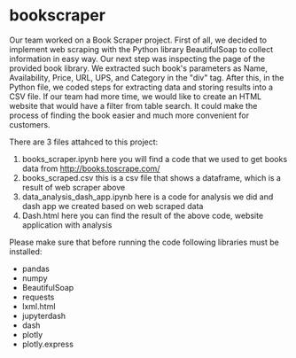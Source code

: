 # bookscraper

Our team worked on a Book Scraper project. First of all, we decided to implement web scraping with the Python library BeautifulSoap to collect information in easy way. Our next step was inspecting the page of the provided book library. We extracted such book's parameters as Name, Availability, Price, URL, UPS, and Category in the "div" tag. After this, in the Python file, we coded steps for extracting data and storing results into a CSV file. If our team had more time, we would like to create an HTML website that would have a filter from table search. It could make the process of finding the book easier and much more convenient for customers.

There are 3 files attahced to this project:
1) books_scraper.ipynb
   here you will find a code that we used to get books data from http://books.toscrape.com/  
2) books_scraped.csv
   this is a csv file that shows a dataframe, which is a result of web scraper above
3) data_analysis_dash_app.ipynb
   here is a code for analysis we did and dash app we created based on web scraped data
4) Dash.html
   here you can find the result of the above code, website application with analysis
   
   
Please make sure that before running the code following libraries must be installed:
 - pandas
 - numpy
 - BeautifulSoap
 - requests
 - lxml.html
 - jupyterdash
 - dash
 - plotly
 - plotly.express
 
 
   
   
   

